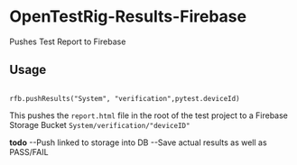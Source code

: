 # OpenTestRig-Results-Firebase
Pushes Test Report to Firebase


## Usage
```rfb = resultsFirebase()
        
rfb.pushResults("System", "verification",pytest.deviceId)
```

This pushes the `report.html` file in the root of the test project to a Firebase Storage Bucket `System/verification/"deviceID"`


**todo**
--Push linked to storage into DB
--Save actual results as well as PASS/FAIL


